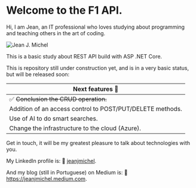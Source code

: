 # Welcome to the F1 API.
 
Hi, I am Jean, an IT professional who loves studying about programming and teaching others in the art of coding.

![Jean J. Michel]( https://s3.amazonaws.com/x-publico/acesso-livre/jean.png)

This is a basic study about REST API build with ASP .NET Core. 

This is repository still under construction yet, and is in a very basic status, but will be released soon:

| Next features :rocket: |
| ------------ |
| :white_check_mark: ~~Conclusion the CRUD operation.~~ |
| Addition of an access control to POST/PUT/DELETE methods.| 
| Use of AI to do smart searches.|
| Change the infrastructure to the cloud (Azure).|

Get in touch, it will be my greatest pleasure to talk about technologies with you.

My LinkedIn profile is: :link: [jeanjmichel](https://www.linkedin.com/in/jeanjmichel/).

And my blog (still in Portuguese) on Medium is: :link: https://jeanjmichel.medium.com.
